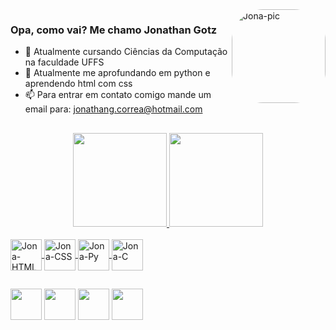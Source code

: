 <div>
  <img align="right" alt="Jona-pic" height="150" style="border-radius:50px;" src="https://media.discordapp.net/attachments/847156490032381984/893005000811380786/output_Mg0hI2.gif?width=473&height=473">
</div>

### Opa, como vai? Me chamo Jonathan Gotz

- 🔭 Atualmente cursando Ciências da Computação na faculdade UFFS 
- 🌱 Atualmente me aprofundando em python e aprendendo html com css
- 📫 Para entrar em contato comigo mande um email para: jonathang.correa@hotmail.com

##
<div align="center">
  <a href="https://github.com/Jonagotz">
  <img height="150em" src="https://github-readme-stats.vercel.app/api?username=Jonagotz&show_icons=true&theme=dark&include_all_commits=true&count_private=true"/>
  <img height="150em" src="https://github-readme-stats.vercel.app/api/top-langs/?username=Jonagotz&layout=compact&langs_count=7&theme=dark"/>
</div>
  
<div style="display: inline_block"><br>
  <img align="center" alt="Jona-HTML" height="50" width="50" src="https://img-premium.flaticon.com/png/512/1891/premium/1891365.png?token=exp=1632981142~hmac=4eaaf35a79725bdd08f5b8101c9b0468">
  <img align="center" alt="Jona-CSS" height="50" width="50" src="https://img-premium.flaticon.com/png/512/1045/premium/1045906.png?token=exp=1632981199~hmac=b3affaec69cf37020b66f54db109239a">
  <img align="center" alt="Jona-Py" height="50" width="50" src="https://cdn-icons-png.flaticon.com/512/180/180867.png">
  <img align="center" alt="Jona-C" height="50" width="50" src="https://cdn-icons-png.flaticon.com/512/4039/4039668.png">
</div>
  
  ##
  
<div>
  <a href="https://www.instagram.com/jon.gotz" target="_blank"><img height="50" widht="50" src="https://cdn-icons-png.flaticon.com/512/185/185985.png"></a>
  <a href = "mailto:jonathang.correa@hotmail.com"><img height="50" widht="50" src="https://cdn-icons-png.flaticon.com/512/906/906312.png" target="_blank"></a>
  <a href="https://www.linkedin.com/in/jonathan-gotz-3316a91a0/" target="_blank"><img height="50" widht="50" src="https://cdn-icons-png.flaticon.com/512/185/185964.png" target="_blank"></a> 
  <a href="https://open.spotify.com/user/12178053738?si=0678edf2c4ba47ff"><img height="50" widht="50" src="https://cdn-icons-png.flaticon.com/512/185/185974.png" target="_blank"></a>
</div>
